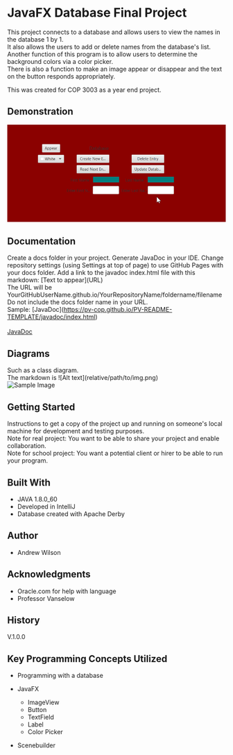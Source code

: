 # JavaFX Database Final Project

This project connects to a database and allows users to view the names in the database 1 by 1. <br />
It also allows the users to add or delete names from the database's list. <br />
Another function of this program is to allow users to determine the background colors via a color picker. <br />
There is also a function to make an image appear or disappear and the text on the button responds appropriately. <br />

This was created for COP 3003 as a year end project.

## Demonstration

![Sample GIF](https://github.com/abwilson5729/BooksDBFinalFX/blob/master/working.gif) 

## Documentation

Create a docs folder in your project. Generate JavaDoc in your IDE. Change repository settings (using Settings at top of page) to use GitHub Pages with your docs folder. Add a link to the javadoc index.html file with this markdown: \[Text to appear]\(URL) <br />
The URL will be YourGitHubUserName.github.io/YourRepositoryName/foldername/filename<br /> 
Do not include the docs folder name in your URL. <br />
Sample: \[JavaDoc]\(https://pv-cop.github.io/PV-README-TEMPLATE/javadoc/index.html) <br /> <br />
[JavaDoc](https://pv-cop.github.io/PV-README-TEMPLATE/javadoc/index.html)

## Diagrams

Such as a class diagram. <br /> 
The markdown is  \!\[Alt text\]\(relative/path/to/img.png) <br />
 ![Sample Image](docs/9919.png)

## Getting Started

Instructions to get a copy of the project up and running on someone's local machine for development and testing purposes.
<br />
Note for real project: You want to be able to share your project and enable collaboration. 
<br />
Note for school project: You want a potential client or hirer to be able to run your program. 

## Built With

* JAVA 1.8.0_60
* Developed in IntelliJ 
* Database created with Apache Derby

## Author

* Andrew Wilson

## Acknowledgments

* Oracle.com for help with language
* Professor Vanselow

## History

V.1.0.0

## Key Programming Concepts Utilized

* Programming with a database

* JavaFX
  * ImageView
  * Button
  * TextField
  * Label
  * Color Picker
* Scenebuilder

